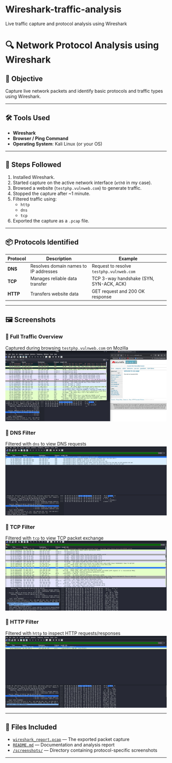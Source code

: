 # Wireshark-traffic-analysis
Live traffic capture and protocol analysis using Wireshark


# 🔍 Network Protocol Analysis using Wireshark

## 📌 Objective
Capture live network packets and identify basic protocols and traffic types using Wireshark.

---

## 🛠️ Tools Used
- **Wireshark**
- **Browser / Ping Command**
- **Operating System**: Kali Linux (or your OS)

---

## 📡 Steps Followed

1. Installed Wireshark.
2. Started capture on the active network interface (`eth0` in my case).
3. Browsed a website (`testphp.vulnweb.com`) to generate traffic.
4. Stopped the capture after ~1 minute.
5. Filtered traffic using:
   - `http`
   - `dns`
   - `tcp`
6. Exported the capture as a `.pcap` file.

---

## 📦 Protocols Identified

| Protocol | Description | Example |
|----------|-------------|---------|
| **DNS**  | Resolves domain names to IP addresses | Request to resolve `testphp.vulnweb.com` |
| **TCP**  | Manages reliable data transfer | TCP 3-way handshake (SYN, SYN-ACK, ACK) |
| **HTTP** | Transfers website data | GET request and 200 OK response |

---

## 🖼️ Screenshots

### 🔹 Full Traffic Overview  
Captured during browsing `testphp.vulnweb.com` on Mozilla  
![Full Traffic Screenshot](screenshots/overview.jpg)

### 🔹 DNS Filter  
Filtered with `dns` to view DNS requests  
![DNS Screenshot](screenshots/dns.jpg)

### 🔹 TCP Filter  
Filtered with `tcp` to view TCP packet exchange  
![TCP Screenshot](screenshots/tcp.jpg)

### 🔹 HTTP Filter  
Filtered with `http` to inspect HTTP requests/responses  
![HTTP Screenshot](screenshots/http.jpg)

---

## 📁 Files Included

- [`wireshark_report.pcap`](./wireshark_report.pcap) — The exported packet capture
- [`README.md`](./README.md) — Documentation and analysis report
- [`/screenshots/`](./screenshots) — Directory containing protocol-specific screenshots

---


